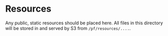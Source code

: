 # Resources

Any public, static resources should be placed here. All files in this directory will be stored in and served by S3 from `/pf/resources/....`.
